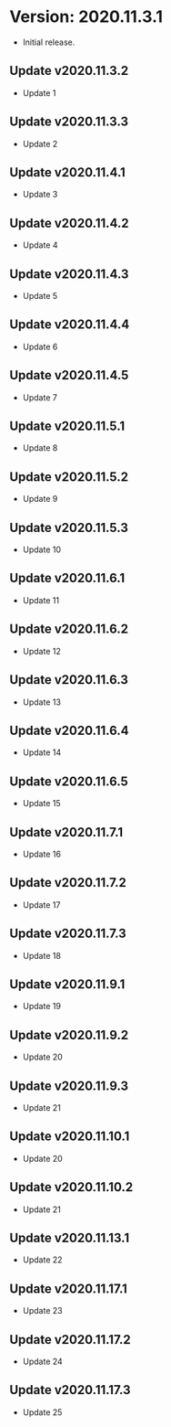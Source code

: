 # Version: 2020.11.3.1
- Initial release.

## Update v2020.11.3.2
- Update 1

## Update v2020.11.3.3
- Update 2

## Update v2020.11.4.1
- Update 3

## Update v2020.11.4.2
- Update 4

## Update v2020.11.4.3
- Update 5

## Update v2020.11.4.4
- Update 6

## Update v2020.11.4.5
- Update 7

## Update v2020.11.5.1
- Update 8

## Update v2020.11.5.2
- Update 9

## Update v2020.11.5.3
- Update 10

## Update v2020.11.6.1
- Update 11

## Update v2020.11.6.2
- Update 12

## Update v2020.11.6.3
- Update 13

## Update v2020.11.6.4
- Update 14

## Update v2020.11.6.5
- Update 15

## Update v2020.11.7.1
- Update 16

## Update v2020.11.7.2
- Update 17

## Update v2020.11.7.3
- Update 18

## Update v2020.11.9.1
- Update 19

## Update v2020.11.9.2
- Update 20

## Update v2020.11.9.3
- Update 21

## Update v2020.11.10.1
- Update 20

## Update v2020.11.10.2
- Update 21

## Update v2020.11.13.1
- Update 22

## Update v2020.11.17.1
- Update 23

## Update v2020.11.17.2
- Update 24

## Update v2020.11.17.3
- Update 25
